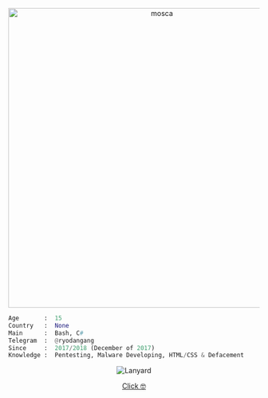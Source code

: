 <p align="center"> <img src="https://media3.giphy.com/media/v1.Y2lkPTc5MGI3NjExbGFkZzB5cnJzZGxzenZiMnF1eGk3Y29xY3ZsYzNrMGlkdGhtdXR4dSZlcD12MV9pbnRlcm5hbF9naWZfYnlfaWQmY3Q9Zw/A1xl6f9ZoGM8/giphy.webp" alt="mosca" width="600"> </p> <p align="center"> 
  
  ```python
  Age       :  15 
  Country   :  None 
  Main      :  Bash, C# 
  Telegram  :  @ryodangang
  Since     :  2017/2018 (December of 2017) 
  Knowledge :  Pentesting, Malware Developing, HTML/CSS & Defacement
  ```
</p> <p align="center"> <img src="https://lanyard.cnrad.dev/api/891808221206032384/animated=true" alt="Lanyard"> </p> 
<p align="center"> <a href="https://tragic.events/7val" target="_blank">Click 🤓</a>
